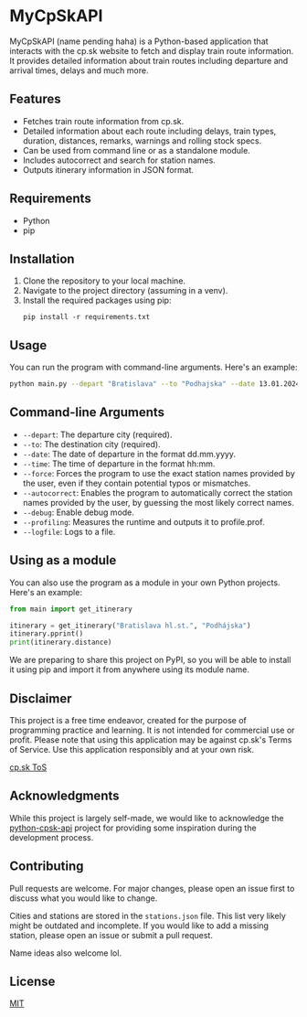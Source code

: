 
# MyCpSkAPI

MyCpSkAPI (name pending haha) is a Python-based application that interacts with the cp.sk website
to fetch and display train route information. It provides detailed information about train routes including
departure and arrival times, delays and much more.

## Features

- Fetches train route information from cp.sk.
- Detailed information about each route including delays, 
train types, duration, distances, remarks, warnings and rolling stock specs.
- Can be used from command line or as a standalone module.
- Includes autocorrect and search for station names.
- Outputs itinerary information in JSON format.

## Requirements

- Python
- pip

## Installation

1. Clone the repository to your local machine.
2. Navigate to the project directory (assuming in a venv).
3. Install the required packages using pip:
   ```
   pip install -r requirements.txt
   ```

## Usage

You can run the program with command-line arguments. Here's an example:

```bash
python main.py --depart "Bratislava" --to "Podhajska" --date 13.01.2024 --time 12:00 --autocorrect
```

## Command-line Arguments

- `--depart`: The departure city (required).
- `--to`: The destination city (required).
- `--date`: The date of departure in the format dd.mm.yyyy.
- `--time`: The time of departure in the format hh:mm.
- `--force`: Forces the program to use the exact station names provided by the user, even if they contain potential typos or mismatches.
- `--autocorrect`: Enables the program to automatically correct the station names provided by the user, by guessing the most likely correct names.
- `--debug`: Enable debug mode.
- `--profiling`: Measures the runtime and outputs it to profile.prof.
- `--logfile`: Logs to a file.

## Using as a module

You can also use the program as a module in your own Python projects. Here's an example:

```python
from main import get_itinerary

itinerary = get_itinerary("Bratislava hl.st.", "Podhájska")
itinerary.pprint()
print(itinerary.distance)
```

We are preparing to share this project on PyPI, so you will be able to install it using pip and import it from anywhere using its module name.

## Disclaimer

This project is a free time endeavor, created for the purpose of programming practice and learning. It is not intended for commercial use or profit. Please note that using this application may be against cp.sk's Terms of Service. Use this application responsibly and at your own risk. 

[cp.sk ToS](https://cp.hnonline.sk/zmluvne-podmienky/#:~:text=s%20mobiln%C3%BDmi%20oper%C3%A1tormi.-,2.%20Vyu%C5%BE%C3%ADvanie%20CP.sk,-2.1.%20Bez%20s%C3%BAhlasu)

## Acknowledgments

While this project is largely self-made, we would like to acknowledge the [python-cpsk-api](https://github.com/Adman/python-cpsk-api/tree/master/cpsk) project for providing some inspiration during the development process.

## Contributing

Pull requests are welcome. For major changes, please open an issue first to discuss what you would like to change.

Cities and stations are stored in the `stations.json` file. This list very likely might be outdated and incomplete.
If you would like to add a missing station, please open an issue or submit a pull request.

Name ideas also welcome lol.

## License

[MIT](https://github.com/theonlypeti/mycpskapi/blob/master/LICENSE)
